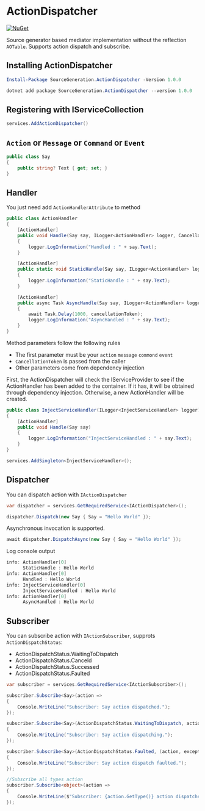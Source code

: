 # ActionDispatcher

[![NuGet](https://img.shields.io/nuget/vpre/SourceGeneration.ActionDispatcher.svg)](https://www.nuget.org/packages/SourceGeneration.ActionDispatcher)

Source generator based mediator implementation without the reflection `AOTable`. 
Supports action dispatch and subscribe.

## Installing ActionDispatcher

```powershell
Install-Package SourceGeneration.ActionDispatcher -Version 1.0.0
```

```powershell
dotnet add package SourceGeneration.ActionDispatcher --version 1.0.0
```

## Registering with IServiceCollection

```c#
services.AddActionDispatcher()
```

## `Action` or `Message` or `Command` or `Event`

```c#
public class Say
{
    public string? Text { get; set; }
}
```

## Handler

You just need add `ActionHandlerAttribute` to method
```c#
public class ActionHandler
{
    [ActionHandler]
    public void Handle(Say say, ILogger<ActionHandler> logger, CancellationToken cancellationToken)
    {
        logger.LogInformation("Handled : " + say.Text);
    }

    [ActionHandler]
    public static void StaticHandle(Say say, ILogger<ActionHandler> logger, CancellationToken cancellationToken)
    {
        logger.LogInformation("StaticHandle : " + say.Text);
    }

    [ActionHandler]
    public async Task AsyncHandle(Say say, ILogger<ActionHandler> logger, CancellationToken cancellationToken)
    {
        await Task.Delay(1000, cancellationToken);
        logger.LogInformation("AsyncHandled : " + say.Text);
    }
}
```
Method parameters follow the following rules
- The first parameter must be your `action` `message` `commond` `event`
- `CancellationToken` is passed from the caller
- Other parameters come from dependency injection

First, the ActionDispatcher will check the IServiceProvider to see if the ActionHandler has been added to the container. If it has, it will be obtained through dependency injection. Otherwise, a new ActionHandler will be created.

```c#
public class InjectServiceHandler(ILogger<InjectServiceHandler> logger)
{
    [ActionHandler]
    public void Handle(Say say)
    {
        logger.LogInformation("InjectServiceHandled : " + say.Text);
    }
}
```
```c#
services.AddSingleton<InjectServiceHandler>();
```

## Dispatcher
You can dispatch action with `IActionDispatcher`
```c#
var dispatcher = services.GetRequiredService<IActionDispatcher>();

dispatcher.Dispatch(new Say { Say = "Hello World" });
```
Asynchronous invocation is supported.
```c#
await dispatcher.DispatchAsync(new Say { Say = "Hello World" });
```
Log console output

```powershell
info: ActionHandler[0]
      StaticHandle : Hello World
info: ActionHandler[0]
      Handled : Hello World
info: InjectServiceHandler[0]
      InjectServiceHandled : Hello World
info: ActionHandler[0]
      AsyncHandled : Hello World
```

## Subscriber
You can subscribe action with `IActionSubscriber`, supprots `ActionDispatchStatus`:
- ActionDispatchStatus.WaitingToDispatch
- ActionDispatchStatus.Canceld
- ActionDispatchStatus.Successed
- ActionDispatchStatus.Faulted


```c#
var subscriber = services.GetRequiredService<IActionSubscriber>();

subscriber.Subscribe<Say>(action =>
{
    Console.WriteLine("Subscriber: Say action dispatched.");
});

subscriber.Subscribe<Say>(ActionDispatchStatus.WaitingToDispatch, action =>
{
    Console.WriteLine("Subscriber: Say action dispatching.");
});

subscriber.Subscribe<Say>(ActionDispatchStatus.Faulted, (action, exception) =>
{
    Console.WriteLine("Subscriber: Say action dispatch faulted.");
});

//Subscribe all types action
subscriber.Subscribe<object>(action =>
{
    Console.WriteLine($"Subscriber: {action.GetType()} action dispatched");
});

```

